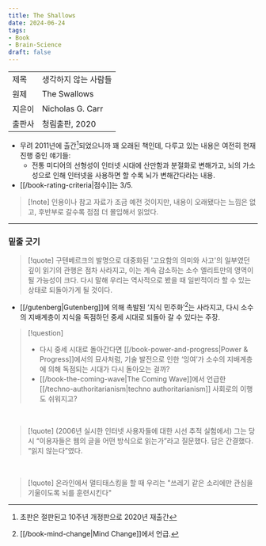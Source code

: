 ```yaml
---
title: The Shallows
date: 2024-06-24
tags:
- Book
- Brain-Science
draft: false
---
```


| | |
| --- | --- |
| 제목 | 생각하지 않는 사람들 |
| 원제 | The Swallows |
| 지은이 | Nicholas G. Carr |
| 출판사 | 청림출판, 2020 |

- 무려 2011년에 출간[^1]되었으니까 꽤 오래된 책인데, 다루고 있는 내용은 여전히 현재 진행 중인 얘기들:
    - 전통 미디어의 선형성이 인터넷 시대에 산만함과 분절화로 변해가고, 뇌의 가소성으로 인해 인터넷을 사용하면 할 수록 뇌가 변해간다라는 내용.
- [[/book-rating-criteria|점수]]는 3/5.

[^1]: 초판은 절판된고 10주년 개정판으로 2020년 재출간

> [!note] 인용이나 참고 자료가 조금 예전 것이지만, 내용이 오래됐다는 느낌은 없고, 후반부로 갈수록 점점 더 몰입해서 읽었다.


---
### 밑줄 긋기
> [!quote] 구텐베르크의 발명으로 대중화된 '고요함의 의미와 사고'의 일부였던 깊이 읽기의 관행은 점차 사라지고, 이는 계속 감소하는 소수 엘리트만의 영역이 될 가능성이 크다. 다시 말해 우리는 역사적으로 봤을 때 일반적이라 할 수 있는 상태로 되돌아가게 될 것이다.
- [[/gutenberg|Gutenberg]]에 의해 촉발된 ‘지식 민주화’[^2]는 사라지고, 다시 소수의 지배계층이 지식을 독점하던 중세 시대로 되돌아 갈 수 있다는 주장.

[^2]: [[/book-mind-change|Mind Change]]에서 언급.

> [!question] 
> - 다시 중세 시대로 돌아간다면 [[/book-power-and-progress|Power & Progress]]에서의 묘사처럼, 기술 발전으로 인한 ‘잉여’가  소수의 지배계층에 의해 독점되는 시대가 다시 돌아오는 걸까?
> - [[/book-the-coming-wave|The Coming Wave]]에서 언급한 [[/techno-authoritarianism|techno authoritarianism]] 사회로의 이행도 쉬워지고?

<BR />

> [!quote] (2006년 실시한 인터넷 사용자들에 대한 시선 추적 실험에서) 그는 당시 “이용자들은 웹의 글을 어떤 방식으로 읽는가”라고 질문했다. 답은 간결했다. “읽지 않는다”였다.

<BR />

> [!quote] 온라인에서 멀티태스킹을 할 때 우리는 "쓰레기 같은 소리에만 관심을 기울이도록 뇌를 훈련시킨다"